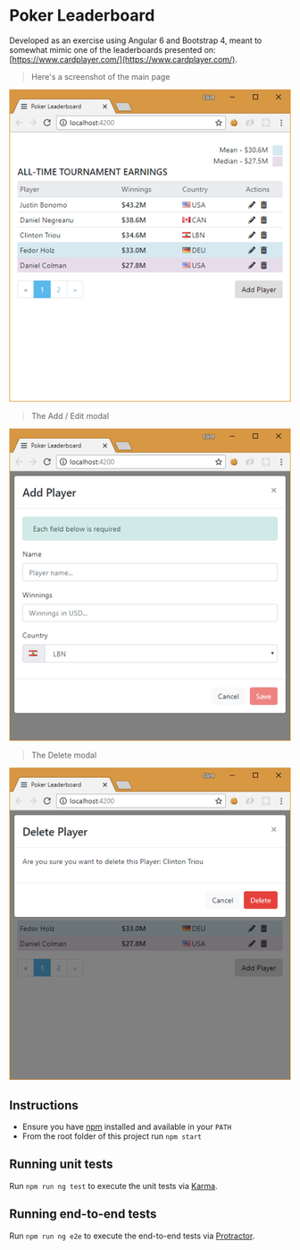 # Poker Leaderboard

Developed as an exercise using Angular 6 and Bootstrap 4, meant to somewhat mimic one of the leaderboards presented on: [https://www.cardplayer.com/](https://www.cardplayer.com/).

> Here's a screenshot of the main page

<p><img src="/src/assets/screenshots/1.png"/></p>

> The Add / Edit modal

<p><img src="/src/assets/screenshots/2.png"/></p>

> The Delete modal

<p><img src="/src/assets/screenshots/3.png"/></p>

## Instructions

* Ensure you have [npm](https://www.npmjs.com/) installed and available in your `PATH`
* From the root folder of this project run `npm start`

## Running unit tests

Run `npm run ng test` to execute the unit tests via [Karma](https://karma-runner.github.io).

## Running end-to-end tests

Run `npm run ng e2e` to execute the end-to-end tests via [Protractor](http://www.protractortest.org/).

